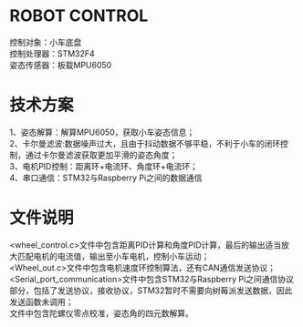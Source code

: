 # ROBOT CONTROL  
 控制对象：小车底盘  
 控制处理器：STM32F4  
 姿态传感器：板载MPU6050  

# 技术方案    
1、姿态解算：解算MPU6050，获取小车姿态信息；  
2、卡尔曼滤波:数据噪声过大，且由于抖动数据不够平稳，不利于小车的闭环控制，通过卡尔曼滤波获取更加平滑的姿态角度；  
3、电机PID控制：距离环+电流环、角度环+电流环；  
4、串口通信：STM32与Raspberry Pi之间的数据通信  

# 文件说明
<wheel_control.c>文件中包含距离PID计算和角度PID计算，最后的输出适当放大匹配电机的电流值，输出至小车电机，控制小车运动；  
<Wheel_out.c>文件中包含电机速度环控制算法，还有CAN通信发送协议；  
<Serial_port_communication>文件中包含STM32与Raspberry Pi之间通信协议部分，包括了发送协议，接收协议，STM32暂时不需要向树莓派发送数据，因此发送函数未调用；  
<MPU6050>文件中包含陀螺仪零点校准，姿态角的四元数解算。  
